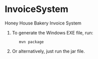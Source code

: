 InvoiceSystem
=============

Honey House Bakery Invoice System

1. To generate the Windows EXE file, run:
   ```
      mvn package
   ```

2. Or alternatively, just run the jar file. 
